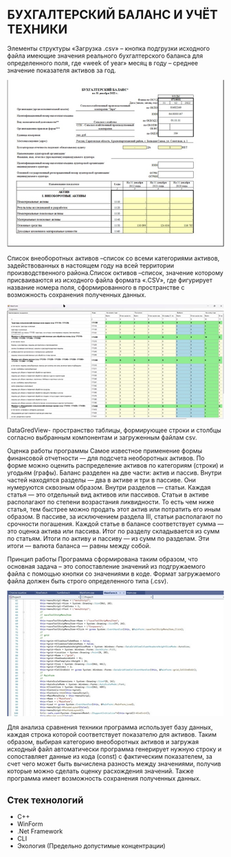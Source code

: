 # БУХГАЛТЕРСКИЙ БАЛАНС И УЧЁТ ТЕХНИКИ

Элементы структуры
«Загрузка .csv» – кнопка подгрузки исходного файла имеющие значения реального бухгалтерского баланса для определенного поля, где «week of year» месяц в году – среднее значение показателя активов за год.

![Screnshot](https://github.com/Digital-Department-Vavilov-University/accounting-of-agricultural-machinery/blob/main/6.jpg)

Список внеоборотных активов –список со всеми категориями активов, задействованных в настоящем году на всей территории производственного района.Список октивов –список, значение которому присваиваются из исходного файла формата «.CSV», где фигурирует название номера поля, сформированного в пространстве с возможность сохранения полученных данных.

![Screnshot](https://github.com/Digital-Department-Vavilov-University/accounting-of-agricultural-machinery/blob/main/7.jpg)

DataGredView- пространство таблицы, формирующее строки и столбцы согласно выбранным компонентам и загруженным файлам csv.



Оценка работы программы
Самое известное применение формы финансовой отчетности — для подсчета необоротных активов. 
По форме можно оценить распределение активов по категориям (строки) и угодьям (графы).
Баланс разделен на две части: актив и пассив. Внутри частей находятся разделы — два в активе и три в пассиве. Они нумеруются сквозным образом.
Внутри разделов — статьи. Каждая статья — это отдельный вид активов или пассивов.
Статьи в активе располагают по степени возрастания ликвидности. То есть чем ниже статья, тем быстрее можно продать этот актив или потратить его иным образом. В пассиве, за исключением раздела III, статьи располагают по срочности погашения.
Каждой статье в балансе соответствует сумма — это оценка актива или пассива. Итог по разделу складывается из сумм по статьям. Итоги по активу и пассиву — из сумм по разделам. Эти итоги — валюта баланса — равны между собой.

Принцип работы
Программа сформирована таким образом, что основная задача – это сопоставление значений из подгружаемого файла с помощью кнопки со значениями в коде. Формат загружаемого файла должен быть строго определенного типа (.csv).

![Screnshot](https://github.com/Digital-Department-Vavilov-University/accounting-of-agricultural-machinery/blob/main/8.jpg)

Для анализа сравнения техники программа использует базу данных, каждая строка которой соответствует показателю для активов. Таким образом, выбирая категорию внеоборотных активов и загружая исходный файл автоматически программа генерирует нужную строку и сопоставляет данные из кода (const) с фактическим показателем, за счет чего может быть вычислена разность между значениями, получив которые можно сделать оценку расхождения значений. Также программа имеет возможность сохранения полученных данных.

## Стек технологий
- C++
- WinForm
- .Net Framework
- CLI
- Экология (Предельно допустимые концентрации)
